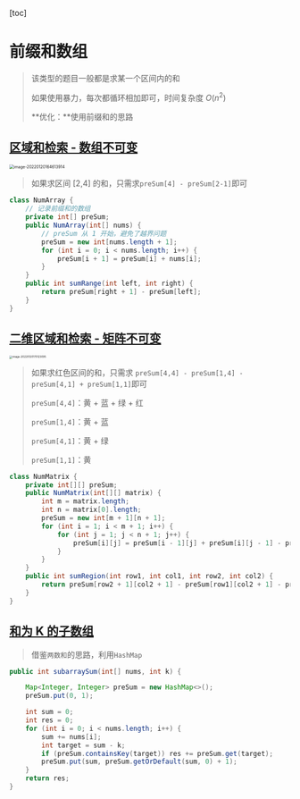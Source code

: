 [toc]

# 前缀和数组

> 该类型的题目一般都是求某一个区间内的和
>
> 如果使用暴力，每次都循环相加即可，时间复杂度 $O(n^2)$
>
> **优化：**使用前缀和的思路

## [区域和检索 - 数组不可变](https://leetcode-cn.com/problems/range-sum-query-immutable/)

<img src="https://cdn.jsdelivr.net/gh/LFool/image-hosting@master/20220120/16461416426683741642668374076OE4wbj.png" alt="image-20220120164613914" style="zoom:50%;" />

> 如果求区间 [2,4] 的和，只需求`preSum[4] - preSum[2-1]`即可

```java
class NumArray {
    // 记录前缀和的数组
    private int[] preSum;
    public NumArray(int[] nums) {
        // preSum 从 1 开始，避免了越界问题
        preSum = new int[nums.length + 1];
        for (int i = 0; i < nums.length; i++) {
            preSum[i + 1] = preSum[i] + nums[i];
        }
    }
    public int sumRange(int left, int right) {
        return preSum[right + 1] - preSum[left];
    }
}
```



## [二维区域和检索 - 矩阵不可变](https://leetcode-cn.com/problems/range-sum-query-2d-immutable/)

<img src="https://cdn.jsdelivr.net/gh/LFool/image-hosting@master/20220120/17012316426692831642669283187TGqP0E.png" alt="image-20220120170123095" style="zoom:33%;" />

> 如果求红色区间的和，只需求 `preSum[4,4] - preSum[1,4] - preSum[4,1] + preSum[1,1]`即可
>
> `preSum[4,4]`：黄 + 蓝 + 绿 + 红
>
> `preSum[1,4]`：黄 + 蓝
>
> `preSum[4,1]`：黄 + 绿
>
> `preSum[1,1]`：黄

```java
class NumMatrix {
    private int[][] preSum;
    public NumMatrix(int[][] matrix) {
        int m = matrix.length;
        int n = matrix[0].length;
        preSum = new int[m + 1][n + 1];
        for (int i = 1; i < m + 1; i++) {
            for (int j = 1; j < n + 1; j++) {
                preSum[i][j] = preSum[i - 1][j] + preSum[i][j - 1] - preSum[i - 1][j - 1] + matrix[i - 1][j - 1];
            }
        }
    }
    public int sumRegion(int row1, int col1, int row2, int col2) {
        return preSum[row2 + 1][col2 + 1] - preSum[row1][col2 + 1] - preSum[row2 + 1][col1] + preSum[row1][col1];
    }
}
```

## [和为 K 的子数组](https://leetcode-cn.com/problems/subarray-sum-equals-k/)

> 借鉴`两数和`的思路，利用`HashMap`

```java
public int subarraySum(int[] nums, int k) {

    Map<Integer, Integer> preSum = new HashMap<>();
    preSum.put(0, 1);

    int sum = 0;
    int res = 0;
    for (int i = 0; i < nums.length; i++) {
        sum += nums[i];
        int target = sum - k;
        if (preSum.containsKey(target)) res += preSum.get(target);
        preSum.put(sum, preSum.getOrDefault(sum, 0) + 1);
    }
    return res;
}
```
